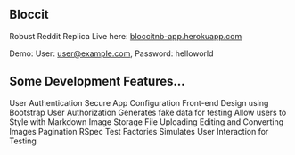 ## Bloccit
Robust Reddit Replica
Live here: [bloccitnb-app.herokuapp.com](https://bloccitnb-app.herokuapp.com/)

Demo: User: user@example.com, Password: helloworld

## Some Development Features...
User Authentication
Secure App Configuration
Front-end Design using Bootstrap
User Authorization
Generates fake data for testing
Allow users to Style with Markdown
Image Storage
File Uploading
Editing and Converting Images
Pagination
RSpec 
Test Factories
Simulates User Interaction for Testing

